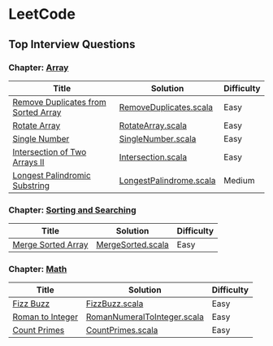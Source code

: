 # LeetCode

## Top Interview Questions

### Chapter: [Array](https://leetcode.com/explore/interview/card/top-interview-questions-easy/92/array/)

| Title | Solution | Difficulty |
|-------|----------|------------|
| [Remove Duplicates from Sorted Array](https://leetcode.com/explore/interview/card/top-interview-questions-easy/92/array/727/) | [RemoveDuplicates.scala](src/main/scala/cybersaurus/leetcode/interview/easy/array/RemoveDuplicates.scala) | Easy |
| [Rotate Array](https://leetcode.com/explore/interview/card/top-interview-questions-easy/92/array/646/) | [RotateArray.scala](src/main/scala/cybersaurus/leetcode/interview/easy/array/RotateArray.scala) | Easy |
| [Single Number](https://leetcode.com/explore/interview/card/top-interview-questions-easy/92/array/549/) | [SingleNumber.scala](src/main/scala/cybersaurus/leetcode/interview/easy/array/SingleNumber.scala) | Easy |
| [Intersection of Two Arrays II](https://leetcode.com/explore/interview/card/top-interview-questions-easy/92/array/674/) | [Intersection.scala](src/main/scala/cybersaurus/leetcode/interview/easy/array/Intersection.scala) | Easy |
| [Longest Palindromic Substring](https://leetcode.com/explore/interview/card/top-interview-questions-medium/103/array-and-strings/780/) | [LongestPalindrome.scala](src/main/scala/cybersaurus/leetcode/interview/medium/array/LongestPalindrome.scala) | Medium |


### Chapter: [Sorting and Searching](https://leetcode.com/explore/interview/card/top-interview-questions-easy/96/sorting-and-searching/)

| Title | Solution | Difficulty |
|-------|----------|------------|
| [Merge Sorted Array](https://leetcode.com/explore/interview/card/top-interview-questions-easy/96/sorting-and-searching/587/) | [MergeSorted.scala](src/main/scala/cybersaurus/leetcode/interview/easy/sorting/MergeSorted.scala) | Easy |


### Chapter: [Math](https://leetcode.com/explore/interview/card/top-interview-questions-easy/102/math/)

| Title | Solution | Difficulty |
|-------|----------|------------|
| [Fizz Buzz](https://leetcode.com/explore/interview/card/top-interview-questions-easy/102/math/743/) | [FizzBuzz.scala](src/main/scala/cybersaurus/leetcode/interview/easy/math/FizzBuzz.scala) | Easy |
| [Roman to Integer](https://leetcode.com/explore/interview/card/top-interview-questions-easy/102/math/878/) | [RomanNumeralToInteger.scala](src/main/scala/cybersaurus/leetcode/interview/easy/math/RomanNumeralToInteger.scala) | Easy |
| [Count Primes](https://leetcode.com/explore/interview/card/top-interview-questions-easy/102/math/744/) | [CountPrimes.scala](src/main/scala/cybersaurus/leetcode/interview/easy/math/CountPrimes.scala) | Easy |
